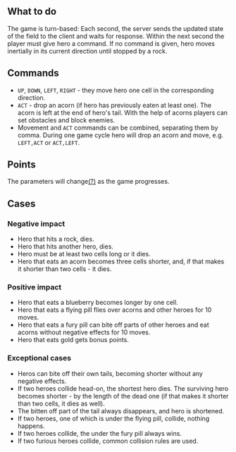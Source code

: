 ## What to do

The game is turn-based: Each second, the server sends the updated state of the
field to the client and waits for response. Within the next second the player
must give hero a command. If no command is given, hero moves inertially
in its current direction until stopped by a rock.

## Commands

* `UP`, `DOWN`, `LEFT`, `RIGHT` - they move hero one cell in the
  corresponding direction.
* `ACT` - drop an acorn (if hero has previously eaten at
  least one). The acorn is left at the end of hero's tail. With the help 
  of acorns players can set obstacles and block enemies.
* Movement and `ACT` commands can be combined, separating them by comma. 
  During one game cycle hero will drop an acorn and move, 
  e.g. `LEFT,ACT` or `ACT,LEFT`.

## Points

The parameters will change[(?)](#ask) as the game progresses.

## Cases

### Negative impact

- Hero that hits a rock, dies.
- Hero that hits another hero, dies.
- Hero must be at least two cells long or it dies.
- Hero that eats an acorn becomes three cells shorter, and, if that
  makes it shorter than two cells - it dies.

### Positive impact

- Hero that eats a blueberry becomes longer by one cell.
- Hero that eats a flying pill flies over acorns and other heroes for 10 moves.
- Hero that eats a fury pill can bite off parts of other heroes and eat acorns without
  negative effects for 10 moves.
- Hero that eats gold gets bonus points.

### Exceptional cases

- Heros can bite off their own tails, becoming shorter without any negative effects.
- If two heroes collide head-on, the shortest hero dies. The surviving hero becomes
  shorter - by the length of the dead one (if that makes it shorter than two cells, it dies as well).
- The bitten off part of the tail always disappears, and hero is shortened.
- If two heroes, one of which is under the flying pill, collide, nothing happens.
- If two heroes collide, the under the fury pill always wins.
- If two furious heroes collide, common collision rules are used.